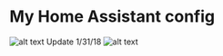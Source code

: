 # My Home Assistant config
![alt text](https://i.imgur.com/YLxJnMY.jpg)
Update 1/31/18
![alt text](https://image.prntscr.com/image/ERYXmKoGQfisj78OyJ9QZg.png)
